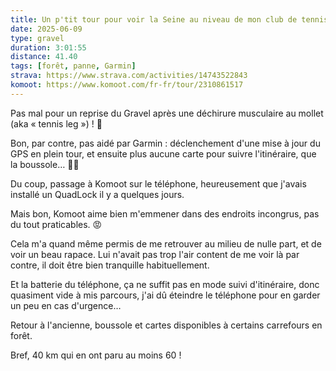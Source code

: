```yaml
---
title: Un p'tit tour pour voir la Seine au niveau de mon club de tennis de St Fargeau Villers
date: 2025-06-09
type: gravel
duration: 3:01:55
distance: 41.40
tags: [forêt, panne, Garmin]
strava: https://www.strava.com/activities/14743522843
komoot: https://www.komoot.com/fr-fr/tour/2310861517
---
```


Pas mal pour un reprise du Gravel après une déchirure musculaire au mollet (aka « tennis leg ») ! 💪

Bon, par contre, pas aidé par Garmin : déclenchement d'une mise à jour du GPS en plein tour, et ensuite plus aucune carte pour suivre l'itinéraire, que la boussole… 🤷‍♂️

Du coup, passage à Komoot sur le téléphone, heureusement que j'avais installé un QuadLock il y a quelques jours.

Mais bon, Komoot aime bien m'emmener dans des endroits incongrus, pas du tout praticables. 😡

Cela m'a quand même permis de me retrouver au milieu de nulle part, et de voir un beau rapace. Lui n'avait pas trop l'air content de me voir là par contre, il doit être bien tranquille habituellement.

Et la batterie du téléphone, ça ne suffit pas en mode suivi d'itinéraire, donc quasiment vide à mis parcours, j'ai dû éteindre le téléphone pour en garder un peu en cas d'urgence…

Retour à l'ancienne, boussole et cartes disponibles à certains carrefours en forêt.

Bref, 40 km qui en ont paru au moins 60 !
